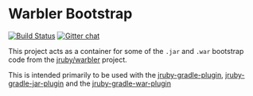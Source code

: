 # Warbler Bootstrap

[![Build Status](https://buildhive.cloudbees.com/job/jruby-gradle/job/warbler-bootstrap/badge/icon)](https://buildhive.cloudbees.com/job/jruby-gradle/job/warbler-bootstrap/) [![Gitter chat](https://badges.gitter.im/jruby-gradle/jruby-gradle-plugin.png)](https://gitter.im/jruby-gradle/jruby-gradle-plugin)

This project acts as a container for some of the `.jar` and `.war` bootstrap
code from the [jruby/warbler](https://github.com/jruby/warbler) project.

This is intended primarily to be used with the [jruby-gradle-plugin](https://github.com/jruby-gradle/jruby-gradle-plugin), [jruby-gradle-jar-plugin](https://github.com/jruby-gradle/jruby-gradle-jar-plugin) and the [jruby-gradle-war-plugin](https://github.com/jruby-gradle/jruby-gradle-war-plugin)
